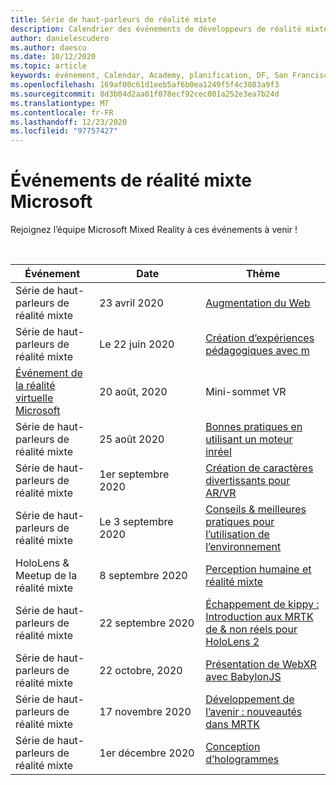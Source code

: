 ```yaml
---
title: Série de haut-parleurs de réalité mixte
description: Calendrier des événements de développeurs de réalité mixte au niveau du réacteur à San Francisco.
author: danielescudero
ms.author: daescu
ms.date: 10/12/2020
ms.topic: article
keywords: événement, Calendar, Academy, planification, DF, San Francisco, réacteur
ms.openlocfilehash: 169af00c61d1eeb5af6b0ea1249f5f4c3083a9f3
ms.sourcegitcommit: 8d3b84d2aa01f078ecf92cec001a252e3ea7b24d
ms.translationtype: MT
ms.contentlocale: fr-FR
ms.lasthandoff: 12/23/2020
ms.locfileid: "97757427"
---
```

# <a name="microsoft-mixed-reality-events"></a>Événements de réalité mixte Microsoft

Rejoignez l’équipe Microsoft Mixed Reality à ces événements à venir !

<br>

|Événement|Date|Thème|
|-------------|-------------|-----|
| Série de haut-parleurs de réalité mixte|23 avril 2020|[Augmentation du Web](https://channel9.msdn.com/Shows/Docs-Mixed-Reality/Augmenting-WebXR-Standards)|
| Série de haut-parleurs de réalité mixte|Le 22 juin 2020|[Création d’expériences pédagogiques avec m](https://channel9.msdn.com/Shows/Docs-Mixed-Reality/Educational-Experiences-in-MR)|
| [Événement de la réalité virtuelle Microsoft](https://www.meetup.com/hololens-mr/events/272364822/)|20 août, 2020|Mini-sommet VR|
| Série de haut-parleurs de réalité mixte|25 août 2020|[Bonnes pratiques en utilisant un moteur inréel](https://channel9.msdn.com/Shows/Docs-Mixed-Reality/Tips-and-Best-Practices-for-using-UE4-in-MR)|
| Série de haut-parleurs de réalité mixte|1er septembre 2020|[Création de caractères divertissants pour AR/VR](https://channel9.msdn.com/Shows/Docs-Mixed-Reality/Creating-Entertaining-Characters-for-Mixed-Reality)|
| Série de haut-parleurs de réalité mixte|Le 3 septembre 2020|[Conseils & meilleures pratiques pour l’utilisation de l’environnement](https://channel9.msdn.com/Shows/Docs-Mixed-Reality/Tips-and-Best-Practices-for-using-UE4-in-MR)|
| HoloLens & Meetup de la réalité mixte|8 septembre 2020|[Perception humaine et réalité mixte](https://channel9.msdn.com/Shows/Docs-Mixed-Reality/Human-Perception-and-Mixed-Reality)|
| Série de haut-parleurs de réalité mixte|22 septembre 2020|[Échappement de kippy : Introduction aux MRTK de & non réels pour HoloLens 2]()|
| Série de haut-parleurs de réalité mixte|22 octobre, 2020|[Présentation de WebXR avec BabylonJS](https://channel9.msdn.com/Shows/Docs-Mixed-Reality/Adding-Augmented-Reality-to-your-Typescript-Project)|
| Série de haut-parleurs de réalité mixte|17 novembre 2020|[Développement de l’avenir : nouveautés dans MRTK](https://channel9.msdn.com/Shows/Docs-Mixed-Reality/Building-the-Future-Whats-New-in-the-Mixed-Reality-Toolkit)|
| Série de haut-parleurs de réalité mixte|1er décembre 2020|[Conception d’hologrammes]()|


